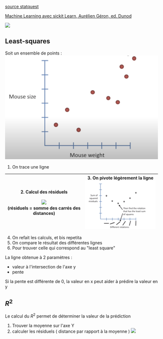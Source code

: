 
[source statquest](https://www.youtube.com/watch?v=nk2CQITm_eo&t=281s)

[Machine Learning avec sickit Learn, Aurélien Géron, ed. Dunod](https://github.com/ageron/handson-ml2)

![](/img/machine_learning/linear_regression_base.png)

## Least-squares

Soit un ensemble de points :
![linear regression](/img/machine_learning/LR_0.png)

1. On trace une ligne


| 2. Calcul des résiduels<br><br><img src="img/machine_learning/LR1_.png" width="300"/> <br>(résiduels = somme des carrés des distances) | 3. On pivote légèrement la ligne <br><img src="img/machine_learning/LR_2.png" width="300"/> <br> |
| ---------------------------------------------------------------------------------------------------------------------------------------------------- | ------------------------------------------------------------------------------------------------ |
4. On refait les calculs, et bis repetita
5. On compare le résultat des différentes lignes
6. Pour trouver celle qui correspond au "least square"


La ligne obtenue à 2 paramètres :
- valeur à l'intersection de l'axe y
- pente

Si la pente est différente de 0, la valeur en x peut aider à prédire la valeur en y

## $R^2$
Le calcul du $R^2$ permet de déterminer la valeur de la prédiction

1. Trouver la moyenne sur l'axe Y
2. calculer les  résiduels ( distance par rapport à la moyenne )
![](img/machine_learning/r_carre.png)



